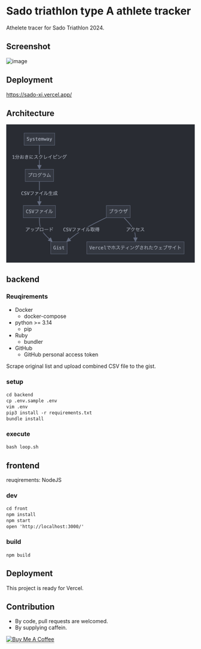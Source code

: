 # Sado triathlon type A athlete tracker

Athelete tracer for Sado Triathlon 2024.

## Screenshot


<img width="909" alt="image" src="https://github.com/user-attachments/assets/2f4c2ea9-1163-4c82-9e47-bf0bb043c388">

## Deployment

https://sado-xi.vercel.app/

## Architecture

![](2024-09-02-11-39-25.png)

## backend

### Reuqirements

- Docker
  - docker-compose
- python >= 3.14
  - pip
- Ruby
  - bundler
- GitHub
  - GitHub personal access token


Scrape original list and upload combined CSV file to the gist.

### setup
```
cd backend
cp .env.sample .env
vim .env
pip3 install -r requirements.txt
bundle install
```

### execute
```
bash loop.sh
```



## frontend


reuqirements: NodeJS


### dev
```
cd front
npm install
npm start
open 'http://localhost:3000/'
```


### build

```
npm build
```

## Deployment

This project is ready for Vercel.

## Contribution

- By code, pull requests are welcomed.
- By supplying caffein.

<a href="https://www.buymeacoffee.com/matsubokkuri" target="_blank"><img src="https://www.buymeacoffee.com/assets/img/custom_images/orange_img.png" alt="Buy Me A Coffee" style="height: 41px !important;width: 174px !important;box-shadow: 0px 3px 2px 0px rgba(190, 190, 190, 0.5) !important;-webkit-box-shadow: 0px 3px 2px 0px rgba(190, 190, 190, 0.5) !important;" ></a>

